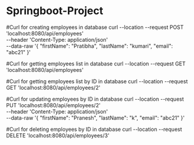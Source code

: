 # Springboot-Project

#Curl for creating employees in database
curl --location --request POST 'localhost:8080/api/employees' \
--header 'Content-Type: application/json' \
--data-raw '{
    "firstName": "Pratibha",
    "lastName": "kumari",
    "email": "abc21"
}'

#Curl for getting employees list in database
curl --location --request GET 'localhost:8080/api/employees'

#Curl for getting employees list by ID in database
curl --location --request GET 'localhost:8080/api/employees/2'

#Curl for updating employees by ID in database
curl --location --request PUT 'localhost:8080/api/employees/2' \
--header 'Content-Type: application/json' \
--data-raw '{
    "firstName": "Pranesh",
    "lastName": "k",
    "email": "abc21"
}'

#Curl for deleting employees by ID in database
curl --location --request DELETE 'localhost:8080/api/employees/3'
